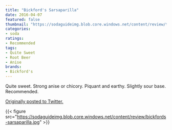 ```yaml
---
title: "Bickford's Sarsaparilla"
date: 2016-04-07
featured: false
thumbnail: "https://sodaguideimg.blob.core.windows.net/content/review/thumbs/bickfords-sarsaparilla.jpg"
categories:
- soda
ratings:
- Recommended
tags:
- Quite Sweet
- Root Beer
- Anise
brands:
- Bickford's
---
```


Quite sweet. Strong anise or chicory. Piquant and earthy. Slightly sour base. Recommended.

[Originally posted to Twitter.](https://twitter.com/Cavorter/status/718163090441777152)

{{< figure src="https://sodaguideimg.blob.core.windows.net/content/review/bickfords-sarsaparilla.jpg" >}}

